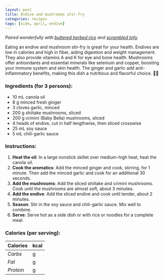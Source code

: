 ```yaml
---
layout: post
title: Endive and mushrooms stir-fry
categories: recipes
tags: [side, april, endive]
---
```


*Paired wonderfully with <a href="/recipes/buttered-herbed-rice">buttered herbed rice</a> and <a href="/recipes/scrambled-tofu">scrambled tofu</a>*

Eating an endive and mushroom stir-fry is great for your health. Endives are low in calories and high in fiber, aiding digestion and weight management. They also provide vitamins A and K for eye and bone health. Mushrooms offer antioxidants and essential minerals like selenium and copper, boosting your immune system and skin health. The ginger and garlic add anti-inflammatory benefits, making this dish a nutritious and flavorful choice. 🌱🍄

### Ingredients (for 3 persons):
- 10 mL canola oil
- 8 g  minced fresh ginger
- 3 cloves garlic, minced
- 200 g shiitake mushrooms, sliced
- 200 g crimini (Baby Bella) mushrooms, sliced
- 4 heads of endive, cut in half lengthwise, then sliced crosswise
- 25 mL soy sauce
- 5 mL chili-garlic sauce

### Instructions:

1. **Heat the oil**: In a large nonstick skillet over medium-high heat, heat the canola oil.
2. **Cook the aromatics**: Add the minced ginger and cook, stirring, for 1 minute. Then add the minced garlic and cook for an additional 30 seconds.
3. **Add the mushrooms**: Add the sliced shiitake and crimini mushrooms. Cook until the mushrooms are almost soft, about 3 minutes.
4. **Add the endive**: Add the sliced endive and cook until tender, about 2 minutes.
5. **Season**: Stir in the soy sauce and chili-garlic sauce. Mix well to combine.
6. **Serve**: Serve hot as a side dish or with rice or noodles for a complete meal.

### Calories (per serving):

| **Calories** | kcal |
| ----------- | ----------- |
| *Carbs* | g |
| *Fat* | g |
| *Protein* | g |